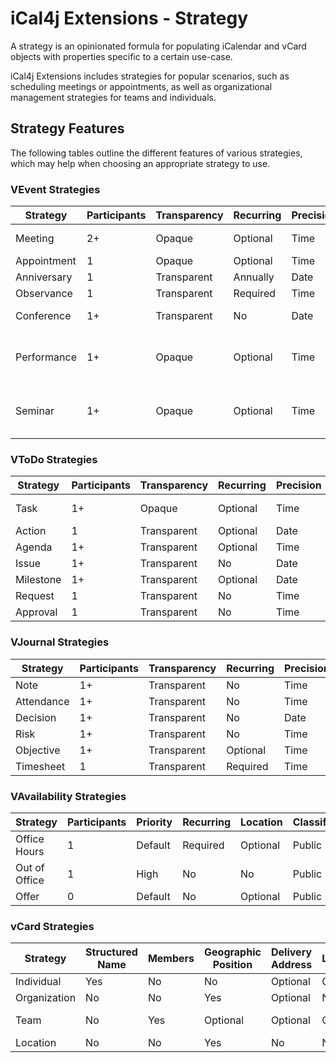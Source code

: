 # iCal4j Extensions - Strategy

A strategy is an opinionated formula for populating iCalendar and vCard objects with
properties specific to a certain use-case.

iCal4j Extensions includes strategies for popular scenarios, such as scheduling
meetings or appointments, as well as organizational management strategies for
teams and individuals.

## Strategy Features

The following tables outline the different features of various strategies, which may help when choosing
an appropriate strategy to use.

### VEvent Strategies

 | Strategy    | Participants | Transparency | Recurring | Precision | Classification | Links |
|-------------|--------------|--------------|-----------|-----------|----------------|--------|
| Meeting     | 2+           | Opaque       | Optional  | Time      | Private        | Agenda, Location |
| Appointment | 1            | Opaque       | Optional  | Time      | Confidential   | Location |
| Anniversary | 1            | Transparent  | Annually  | Date      | Public         | Individual |
| Observance  | 1            | Transparent  | Required | Time      | Public         | Location |
| Conference  | 1+            | Transparent  | No | Date      | Public         | Organization, Location |
| Performance  | 1+            | Opaque  | Optional | Time      | Public         | Agenda, Individual+, Organization, Location |
| Seminar  | 1+            | Opaque  | Optional | Time      | Public         | Agenda, Individual+, Organization, Location |

### VToDo Strategies

 | Strategy  | Participants | Transparency | Recurring | Precision | Classification | Links |
|-----------|--------------|--------------|-----------|-----------|----------------|--------|
| Task      | 1+           | Opaque       | Optional  | Time      | Private        | Location, Milestone |
| Action    | 1            | Transparent  | Optional  | Date      | Private        | Meeting |
| Agenda    | 1+           | Transparent  | Optional  | Time      | Private        ||
| Issue     | 1+           | Transparent  | No        | Date      | Public         ||
| Milestone | 1+           | Transparent  | Optional  | Date      | Public         ||
| Request   | 1            | Transparent  | No        | Time      | Public         ||
| Approval  | 1            | Transparent  | No        | Time      | Public         | Request |

### VJournal Strategies

| Strategy   | Participants | Transparency | Recurring | Precision | Classification | Links |
|------------|--------------|--------------|-----------|-----------|----------------|--------|
| Note       | 1+           | Transparent  | No        | Time      | Private        ||
| Attendance | 1+           | Transparent  | No        | Time      | Public         | Meeting |
| Decision   | 1+           | Transparent  | No        | Date      | Public         ||
| Risk       | 1+           | Transparent  | No        | Time      | Public         | Objective |
| Objective  | 1+           | Transparent  | Optional  | Time      | Public         ||
| Timesheet  | 1            | Transparent  | Required | Time      | Public         | Task |


### VAvailability Strategies

| Strategy   | Participants | Priority | Recurring | Location | Classification | Links |
|------------|--------------|--------------|-----------|-----------|----------------|--------|
| Office Hours       | 1           | Default  | Required        | Optional      | Public        | Location |
| Out of Office       | 1           | High  | No        | No      | Public        ||
| Offer       | 0           | Default  | No        | Optional      | Public        | Location|


### vCard Strategies

| Strategy     | Structured Name | Members | Geographic Position | Delivery Address | Language | Links |
|--------------|-----------------|---------|---------------------|------------------|----------|--------|
| Individual   | Yes             | No      | No                  | Optional         | Optional | Organization |
| Organization | No              | No      | Yes                 | Optional         | No       | Location |
| Team         | No              | Yes     | Optional            | Optional         | Optional | Individual, Location |
| Location     | No              | No      | Yes                 | No               | No       ||

